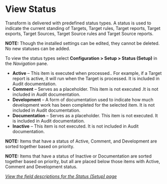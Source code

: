 # View Status

Transform is delivered with predefined status types. A status is used to
indicate the current standing of Targets, Target rules, Target reports,
Target exports, Target Sources, Target Source rules and Target Source
reports.

**NOTE:** Though the installed settings can be edited, they cannot be
deleted. No new statuses can be added.

To view the status types select **Configuration \> Setup \> Status
(Setup)** in the *Navigation* pane.

  - <span style="font-weight: bold;">Active</span> – This item is
    executed when processed.. For example, if a Target report is active,
    it will run when the Target is processed. It is included in Audit
    documentation.
  - <span style="font-weight: bold;">Comment</span> – Serves as a
    placeholder. This item is not executed .It is not included in Audit
    documentation.
  - <span style="font-weight: bold;">Development</span> – A form of
    documentation used to indicate how much development work has been
    completed for the selected item. It is not included in Audit
    documentation.
  - <span style="font-weight: bold;">Documentation</span> – Serves as a
    placeholder. This item is not executed. It is included in Audit
    documentation.
  - <span style="font-weight: bold;">Inactive</span> – This item is not
    executed. It is not included in Audit documentation.

**NOTE:** Items that have a status of Active, Comment, and Development
are sorted together based on priority.

**NOTE:** Items that have a status of Inactive or Documentation are
sorted together based on priority, but all are placed below those items
with Active, Comment and Development status.

*[View the field descriptions for the Status (Setup)
page](../Page_Desc/Status_Setup.htm)*
